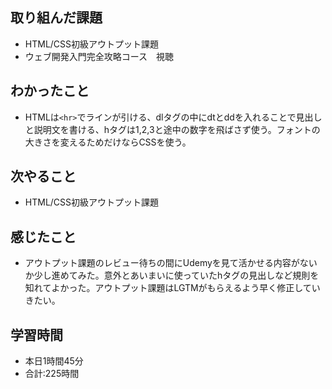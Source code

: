 ## 取り組んだ課題
- HTML/CSS初級アウトプット課題
- ウェブ開発入門完全攻略コース　視聴
## わかったこと
- HTMLは`<hr>`でラインが引ける、dlタグの中にdtとddを入れることで見出しと説明文を書ける、hタグは1,2,3と途中の数字を飛ばさず使う。フォントの大きさを変えるためだけならCSSを使う。
## 次やること
- HTML/CSS初級アウトプット課題
## 感じたこと
- アウトプット課題のレビュー待ちの間にUdemyを見て活かせる内容がないか少し進めてみた。意外とあいまいに使っていたhタグの見出しなど規則を知れてよかった。アウトプット課題はLGTMがもらえるよう早く修正していきたい。
## 学習時間
- 本日1時間45分<br>
- 合計:225時間
